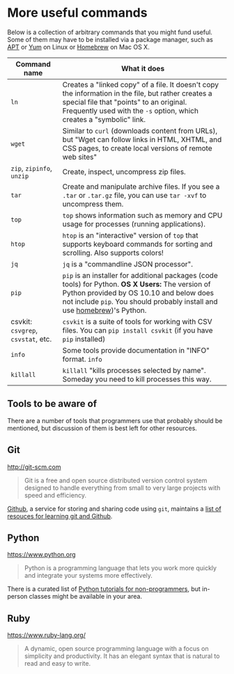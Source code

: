 # More useful commands

Below is a collection of arbitrary commands that you might fund useful. Some of them may have to be installed via a package manager, such as [APT](https://wiki.debian.org/Apt) or [Yum](http://yum.baseurl.org) on Linux or [Homebrew](http://brew.sh) on Mac OS X.

| Command name | What it does |
| ------------ | ------------ |
| `ln` | Creates a "linked copy" of a file. It doesn't copy the information in the file, but rather creates a special file that "points" to an original. Frequently used with the `-s` option, which creates a "symbolic" link. |
| `wget` | Similar to `curl` (downloads content from URLs), but "Wget can follow links in HTML, XHTML, and CSS pages, to create local versions of remote web sites" |
| `zip`, `zipinfo`, `unzip` | Create, inspect, uncompress zip files. |
| `tar` | Create and manipulate archive files. If you see a `.tar` or `.tar.gz` file, you can use `tar -xvf` to uncompress them. |
| `top` | `top` shows information such as memory and CPU usage for processes (running applications). |
| `htop` | `htop` is an "interactive" version of `top` that supports keyboard commands for sorting and scrolling. Also supports colors! |
| `jq` | `jq` is a "commandline JSON processor". |
| `pip` | `pip` is an installer for additional packages (code tools) for Python. **OS X Users:** The version of Python provided by OS 10.10 and below does not include `pip`. You should probably install and use [homebrew](http://brew.sh))'s Python. |
| csvkit: `csvgrep`, `csvstat`, etc. | `csvkit` is a suite of tools for working with CSV files. You can `pip install csvkit` (if you have `pip` installed) |
| `info` | Some tools provide documentation in "INFO" format. `info` |
| `killall` | `killall` "kills processes selected by name". Someday you need to kill processes this way. |

## Tools to be aware of

There are a number of tools that programmers use that probably should be mentioned, but discussion of them is best left for other resources.

## Git

<http://git-scm.com>

> Git is a free and open source distributed version control system designed to handle everything from small to very large projects with speed and efficiency.

[Github](https://github.com/about), a service for storing and sharing code using `git`, maintains a [list of resouces for learning git and Github](https://help.github.com/articles/good-resources-for-learning-git-and-github/).

## Python

<https://www.python.org>

> Python is a programming language that lets you work more quickly and integrate your systems more effectively.

There is a curated list of [Python tutorials for non-programmers](https://wiki.python.org/moin/BeginnersGuide/NonProgrammers), but in-person classes might be available in your area.

## Ruby

<https://www.ruby-lang.org/>

> A dynamic, open source programming language with a focus on simplicity and productivity. It has an elegant syntax that is natural to read and easy to write.